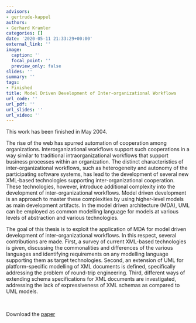 ```yaml
---
advisors:
- gertrude-kappel
authors:
- Gerhard Kramler
categories: []
date: '2020-05-11 21:33:29+00:00'
external_link: ''
image:
  caption: ''
  focal_point: ''
  preview_only: false
slides: ''
summary: ''
tags:
- Finished
title: Model Driven Development of Inter-organizational Workflows
url_code: ''
url_pdf: ''
url_slides: ''
url_video: ''
---
```


This work has been finished in May 2004.

The rise of the web has spurred automation of cooperation among organizations. Interorganizational workflows support such cooperations in a way similar to traditional intraorganizational workflows that support business processes within an organization. The distinct characteristics of inter-organizational workflows, such as heterogeneity and autonomy of the participating software systems, has lead to the development of several new XML-based technologies supporting inter-organizational cooperation. These technologies, however, introduce additional complexity into the development of inter-organizational workflows. Model driven development is an approach to master these complexities by using higher-level models as main development artifacts. In the model driven architecture (MDA), UML can be employed as common modelling language for models at various levels of abstraction and various technologies.

The goal of this thesis is to exploit the application of MDA for model driven development of inter-organizational workflows. In this respect, several contributions are made. First, a survey of current XML-based technologies is given, discussing the commonalities and differences of the various languages and identifying requirements on any modelling language supporting them as target technologies. Second, an extension of UML for platform-specific modelling of XML documents is defined, specifically addressing the problem of round-trip engineering. Third, different ways of extending schema specifications for XML documents are investigated, addressing the lack of expressiveness of XML schemas as compared to UML models.

&nbsp;

 Download the [paper](https://www.big.tuwien.ac.at/app/uploads/2016/10/Kramler_G.pdf)